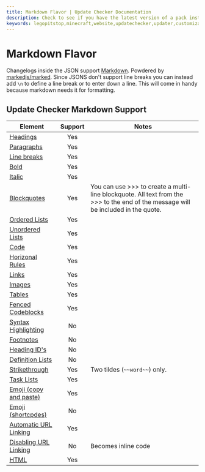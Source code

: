 ```yaml
---
title: Markdown Flavor | Update Checker Documentation
description: Check to see if you have the latest version of a pack installed.
keywords: legopitstop,minecraft,website,updatechecker,updater,customizable,free,premium,json
---
```


# Markdown Flavor

Changelogs inside the JSON support [Markdown](https://www.markdownguide.org/). Powdered by [markedjs/marked](https://github.com/markedjs/marked). Since JSONS don't support line breaks you can instead add `\n` to define a line break or to enter down a line. This will come in handy because markdown needs it for formatting.

## Update Checker Markdown Support

| Element                                                                                                 | Support | Notes                                                                                                                             |
| ------------------------------------------------------------------------------------------------------- | :-----: | --------------------------------------------------------------------------------------------------------------------------------- |
| [Headings](https://www.markdownguide.org/basic-syntax#headings)                                         |   Yes   |                                                                                                                                   |
| [Paragraphs](https://www.markdownguide.org/basic-syntax/#paragraphs-1)                                  |   Yes   |                                                                                                                                   |
| [Line breaks](https://www.markdownguide.org/basic-syntax/#line-breaks)                                  |   Yes   |                                                                                                                                   |
| [Bold](https://www.markdownguide.org/basic-syntax#bold)                                                 |   Yes   |                                                                                                                                   |
| [Italic](https://www.markdownguide.org/basic-syntax#italic)                                             |   Yes   |                                                                                                                                   |
| [Blockquotes](https://www.markdownguide.org/basic-syntax#blockquotes-1)                                 |   Yes   | You can use >>> to create a multi-line blockquote. All text from the >>> to the end of the message will be included in the quote. |
| [Ordered Lists](https://www.markdownguide.org/basic-syntax#ordered-lists)                               |   Yes   |                                                                                                                                   |
| [Unordered Lists](https://www.markdownguide.org/basic-syntax#unordered-lists)                           |   Yes   |                                                                                                                                   |
| [Code](https://www.markdownguide.org/basic-syntax#code)                                                 |   Yes   |                                                                                                                                   |
| [Horizonal Rules](https://www.markdownguide.org/basic-syntax/#horizontal-rules)                         |   Yes   |                                                                                                                                   |
| [Links](https://www.markdownguide.org/basic-syntax/#links)                                              |   Yes   |                                                                                                                                   |
| [Images](https://www.markdownguide.org/basic-syntax/#images-1)                                          |   Yes   |                                                                                                                                   |
| [Tables](https://www.markdownguide.org/extended-syntax/#tables)                                         |   Yes   |                                                                                                                                   |
| [Fenced Codeblocks](https://www.markdownguide.org/extended-syntax/#fenced-code-blocks)                  |   Yes   |                                                                                                                                   |
| [Syntax Highlighting](https://www.markdownguide.org/extended-syntax/#syntax-highlighting)               |   No    |                                                                                                                                   |
| [Footnotes](https://www.markdownguide.org/extended-syntax/#footnotes)                                   |   No    |                                                                                                                                   |
| [Heading ID's](https://www.markdownguide.org/extended-syntax/#heading-ids)                              |   No    |                                                                                                                                   |
| [Definition Lists](https://www.markdownguide.org/extended-syntax/#definition-lists)                     |   No    |                                                                                                                                   |
| [Strikethrough](https://www.markdownguide.org/extended-syntax/#strikethrough)                           |   Yes   | Two tildes (`~~word~~`) only.                                                                                                     |
| [Task Lists](https://www.markdownguide.org/extended-syntax/#task-lists)                                 |   Yes   |                                                                                                                                   |
| [Emoji (copy and paste)](https://www.markdownguide.org/extended-syntax/#copying-and-pasting-emoji)      |   Yes   |                                                                                                                                   |
| [Emoji (shortcpdes)](https://www.markdownguide.org/extended-syntax/#using-emoji-shortcodes)             |   No    |                                                                                                                                   |
| [Automatic URL Linking](https://www.markdownguide.org/extended-syntax/#automatic-url-linking)           |   Yes   |                                                                                                                                   |
| [Disabling URL Linking](https://www.markdownguide.org/extended-syntax/#disabling-automatic-url-linking) |   No    | Becomes inline code                                                                                                               |
| [HTML](https://www.markdownguide.org/basic-syntax/#html)                                                |   Yes   |                                                                                                                                   |
